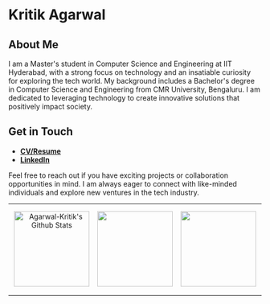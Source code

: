 # Kritik Agarwal

## About Me

I am a Master's student in Computer Science and Engineering at IIT Hyderabad, with a strong focus on technology and an insatiable curiosity for exploring the tech world. My background includes a Bachelor's degree in Computer Science and Engineering from CMR University, Bengaluru. I am dedicated to leveraging technology to create innovative solutions that positively impact society.

## Get in Touch

- **[CV/Resume](https://AgarwalKritik.github.io)**
- **[LinkedIn](https://linkedin.com/in/AgarwalKritik)**

Feel free to reach out if you have exciting projects or collaboration opportunities in mind. I am always eager to connect with like-minded individuals and explore new ventures in the tech industry.

---

<p align="center">
  <a href="https://www.github.com/AgarwalKritik"><img height="150px" alt="Agarwal-Kritik's Github Stats" src="https://github-readme-stats.vercel.app/api?username=AgarwalKritik&show_icons=true&hide_border=true&include_all_commits=true&theme=chartreuse-dark"></a> &nbsp;&nbsp;
  <a href="https://www.github.com/AgarwalKritik"><img height="150px" src="https://github-readme-stats.vercel.app/api/top-langs/?username=AgarwalKritik&layout=compact&exclude_repo=github-readme-stats,AgarwalKritik.github.io,AgarwalKritik&hide_border=true&theme=chartreuse-dark"></a> &nbsp;&nbsp;
  <a href="https://www.github.com/AgarwalKritik"><img height="150px" src="https://github-readme-streak-stats.herokuapp.com/?user=AgarwalKritik&theme=chartreuse-dark&hide_border=true"></a>
</p>

---
